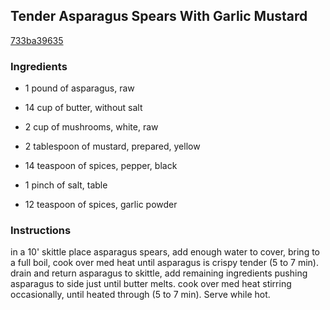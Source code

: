 ## Tender Asparagus Spears With Garlic Mustard

[733ba39635](http://www.food.com/recipe/tender-asparagus-spears-with-garlic-mustard-372244)

### Ingredients

 - 1 pound of asparagus, raw

 - 14 cup of butter, without salt

 - 2 cup of mushrooms, white, raw

 - 2 tablespoon of mustard, prepared, yellow

 - 14 teaspoon of spices, pepper, black

 - 1 pinch of salt, table

 - 12 teaspoon of spices, garlic powder

### Instructions

in a 10' skittle place asparagus spears, add enough water to cover, bring to a full boil, cook over med heat until asparagus is crispy tender (5 to 7 min). drain and return asparagus to skittle, add remaining ingredients pushing asparagus to side just until butter melts. cook over med heat stirring occasionally, until heated through (5 to 7 min). Serve while hot.